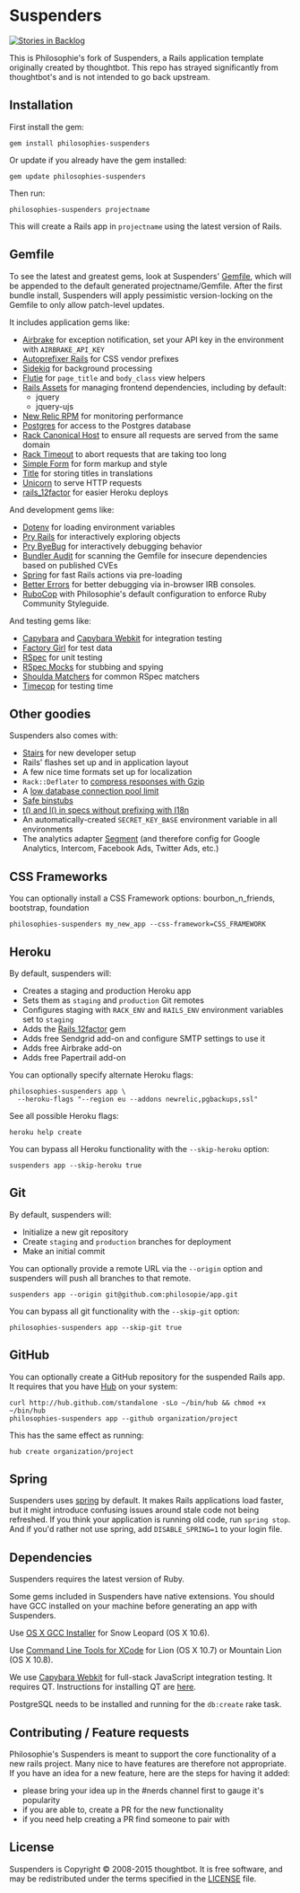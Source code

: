 # Suspenders

[![Stories in Backlog](https://badge.waffle.io/philosophie/suspenders.svg?label=ready&title=Backlog)](http://waffle.io/philosophie/suspenders)

This is Philosophie's fork of Suspenders, a Rails application template
originally created by thoughtbot. This repo has strayed significantly from
thoughtbot's and is not intended to go back upstream.

## Installation

First install the gem:

    gem install philosophies-suspenders

Or update if you already have the gem installed:

    gem update philosophies-suspenders

Then run:

    philosophies-suspenders projectname

This will create a Rails app in `projectname` using the latest version of Rails.

## Gemfile

To see the latest and greatest gems, look at Suspenders'
[Gemfile](templates/Gemfile.erb), which will be appended to the default
generated projectname/Gemfile. After the first bundle install, Suspenders will
apply pessimistic version-locking on the Gemfile to only allow patch-level
updates.

It includes application gems like:

* [Airbrake](https://github.com/airbrake/airbrake) for exception notification,
  set your API key in the environment with `AIRBRAKE_API_KEY`
* [Autoprefixer Rails](https://github.com/ai/autoprefixer-rails) for CSS vendor prefixes
* [Sidekiq](https://github.com/mperham/sidekiq) for background processing
* [Flutie](https://github.com/thoughtbot/flutie) for `page_title` and `body_class` view
  helpers
* [Rails Assets](https://rails-assets.org/) for managing frontend dependencies,
  including by default:
  * jquery
  * jquery-ujs
* [New Relic RPM](https://github.com/newrelic/rpm) for monitoring performance
* [Postgres](https://github.com/ged/ruby-pg) for access to the Postgres database
* [Rack Canonical Host](https://github.com/tylerhunt/rack-canonical-host) to
  ensure all requests are served from the same domain
* [Rack Timeout](https://github.com/kch/rack-timeout) to abort requests that are
  taking too long
* [Simple Form](https://github.com/plataformatec/simple_form) for form markup
  and style
* [Title](https://github.com/calebthompson/title) for storing titles in
  translations
* [Unicorn](https://github.com/defunkt/unicorn) to serve HTTP requests
* [rails_12factor](https://github.com/heroku/rails_12factor) for easier Heroku
  deploys

And development gems like:

* [Dotenv](https://github.com/bkeepers/dotenv) for loading environment variables
* [Pry Rails](https://github.com/rweng/pry-rails) for interactively exploring
  objects
* [Pry ByeBug](https://github.com/deivid-rodriguez/pry-byebug) for interactively
  debugging behavior
* [Bundler Audit](https://github.com/rubysec/bundler-audit) for scanning the
  Gemfile for insecure dependencies based on published CVEs
* [Spring](https://github.com/rails/spring) for fast Rails actions via
  pre-loading
* [Better Errors](https://github.com/charliesome/better_errors) for better
  debugging via in-browser IRB consoles.
* [RuboCop](https://github.com/bbatsov/rubocop) with Philosophie's default
  configuration to enforce Ruby Community Styleguide.

And testing gems like:

* [Capybara](https://github.com/jnicklas/capybara) and
  [Capybara Webkit](https://github.com/thoughtbot/capybara-webkit) for
  integration testing
* [Factory Girl](https://github.com/thoughtbot/factory_girl) for test data
* [RSpec](https://github.com/rspec/rspec) for unit testing
* [RSpec Mocks](https://github.com/rspec/rspec-mocks) for stubbing and spying
* [Shoulda Matchers](https://github.com/thoughtbot/shoulda-matchers) for common
  RSpec matchers
* [Timecop](https://github.com/jtrupiano/timecop-console) for testing time

## Other goodies

Suspenders also comes with:

* [Stairs][stairs] for new developer setup
* Rails' flashes set up and in application layout
* A few nice time formats set up for localization
* `Rack::Deflater` to [compress responses with Gzip][compress]
* A [low database connection pool limit][pool]
* [Safe binstubs][binstub]
* [t() and l() in specs without prefixing with I18n][i18n]
* An automatically-created `SECRET_KEY_BASE` environment variable in all
  environments
* The analytics adapter [Segment][segment] (and therefore config for Google
  Analytics, Intercom, Facebook Ads, Twitter Ads, etc.)

[stairs]: https://github.com/philosophie/stairs
[compress]: http://robots.thoughtbot.com/content-compression-with-rack-deflater/
[pool]: https://devcenter.heroku.com/articles/concurrency-and-database-connections
[binstub]: https://github.com/thoughtbot/suspenders/pull/282
[i18n]: https://github.com/thoughtbot/suspenders/pull/304
[segment]: https://segment.com

## CSS Frameworks

You can optionally install a CSS Framework
options: bourbon_n_friends, bootstrap, foundation

    philosophies-suspenders my_new_app --css-framework=CSS_FRAMEWORK

## Heroku

By default, suspenders will:

* Creates a staging and production Heroku app
* Sets them as `staging` and `production` Git remotes
* Configures staging with `RACK_ENV` and `RAILS_ENV` environment variables set
  to `staging`
* Adds the [Rails 12factor][rails-12factor] gem
* Adds free Sendgrid add-on and configure SMTP settings to use it
* Adds free Airbrake add-on
* Adds free Papertrail add-on

[rails-12factor]: https://github.com/heroku/rails_12factor

You can optionally specify alternate Heroku flags:

    philosophies-suspenders app \
      --heroku-flags "--region eu --addons newrelic,pgbackups,ssl"

See all possible Heroku flags:

    heroku help create

You can bypass all Heroku functionality with the `--skip-heroku` option:

    suspenders app --skip-heroku true

## Git

By default, suspenders will:

* Initialize a new git repository
* Create `staging` and `production` branches for deployment
* Make an initial commit

You can optionally provide a remote URL via the `--origin` option and suspenders
will push all branches to that remote.

    suspenders app --origin git@github.com:philosopie/app.git

You can bypass all git functionality with the `--skip-git` option:

    philosophies-suspenders app --skip-git true

## GitHub

You can optionally create a GitHub repository for the suspended Rails app. It
requires that you have [Hub](https://github.com/github/hub) on your system:

    curl http://hub.github.com/standalone -sLo ~/bin/hub && chmod +x ~/bin/hub
    philosophies-suspenders app --github organization/project

This has the same effect as running:

    hub create organization/project

## Spring

Suspenders uses [spring](https://github.com/rails/spring) by default.
It makes Rails applications load faster, but it might introduce confusing issues
around stale code not being refreshed.
If you think your application is running old code, run `spring stop`.
And if you'd rather not use spring, add `DISABLE_SPRING=1` to your login file.

## Dependencies

Suspenders requires the latest version of Ruby.

Some gems included in Suspenders have native extensions. You should have GCC
installed on your machine before generating an app with Suspenders.

Use [OS X GCC Installer](https://github.com/kennethreitz/osx-gcc-installer/) for
Snow Leopard (OS X 10.6).

Use [Command Line Tools for XCode](https://developer.apple.com/downloads/index.action)
for Lion (OS X 10.7) or Mountain Lion (OS X 10.8).

We use [Capybara Webkit](https://github.com/thoughtbot/capybara-webkit) for
full-stack JavaScript integration testing. It requires QT. Instructions for
installing QT are
[here](https://github.com/thoughtbot/capybara-webkit/wiki/Installing-Qt-and-compiling-capybara-webkit).

PostgreSQL needs to be installed and running for the `db:create` rake task.

## Contributing / Feature requests

Philosophie's Suspenders is meant to support the core functionality of a new rails project. Many nice to have features are therefore not appropriate. If you have an idea for a new feature, here are the steps for having it added:

- please bring your idea up in the #nerds channel first to gauge it's popularity
- if you are able to, create a PR for the new functionality
- if you need help creating a PR find someone to pair with

## License

Suspenders is Copyright © 2008-2015 thoughtbot.
It is free software,
and may be redistributed under the terms specified in the [LICENSE] file.

[LICENSE]: LICENSE
